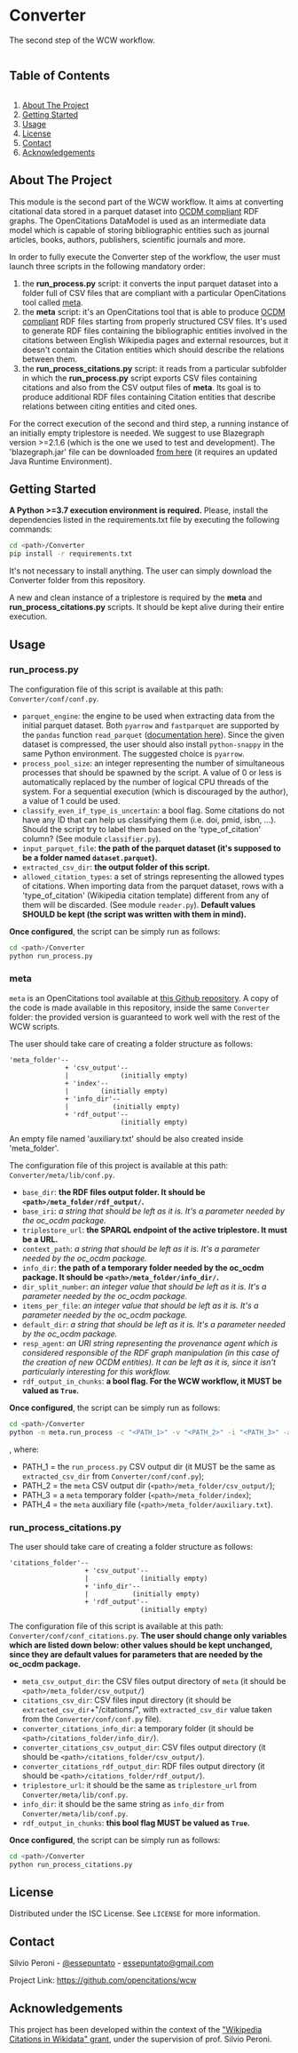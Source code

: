 # Converter
The second step of the WCW workflow.

<!-- TABLE OF CONTENTS -->
<summary><h2 style="display: inline-block">Table of Contents</h2></summary>
<ol>
    <li><a href="#about-the-project">About The Project</a></li>
    <li><a href="#getting-started">Getting Started</a></li>
    <li><a href="#usage">Usage</a></li>
    <li><a href="#license">License</a></li>
    <li><a href="#contact">Contact</a></li>
    <li><a href="#acknowledgements">Acknowledgements</a></li>
</ol>

<!-- ABOUT THE PROJECT -->
## About The Project
This module is the second part of the WCW workflow. It aims at converting citational data stored in a parquet
dataset into [OCDM compliant](https://figshare.com/articles/online_resource/Metadata_for_the_OpenCitations_Corpus/3443876) RDF graphs. The OpenCitations DataModel is used as an intermediate data model which is capable of
storing bibliographic entities such as journal articles, books, authors, publishers, scientific journals
and more.

In order to fully execute the Converter step of the workflow, the user must launch three scripts in the
following mandatory order:
  1. the **run_process.py** script: it converts the input parquet dataset into a folder full of CSV
     files that are compliant with a particular OpenCitations tool called [meta](https://github.com/opencitations/meta).
  2. the **meta** script: it's an OpenCitations tool that is able to produce [OCDM compliant](https://figshare.com/articles/online_resource/Metadata_for_the_OpenCitations_Corpus/3443876) RDF files 
     starting from properly structured CSV files. It's used to generate RDF files containing the 
     bibliographic entities involved in the citations between English Wikipedia pages and external
     resources, but it doesn't contain the Citation entities which should describe the relations between them.
  3. the **run_process_citations.py** script: it reads from a particular subfolder in which the 
     **run_process.py** script exports CSV files containing citations and also from the CSV output files
     of **meta**. Its goal is to produce additional RDF files containing Citation entities that
     describe relations between citing entities and cited ones.

For the correct execution of the second and third step, a running instance of an initially empty 
triplestore is needed. We suggest to use Blazegraph version >=2.1.6 (which is the one we used to
test and development). The 'blazegraph.jar' file can be downloaded [from here](https://github.com/blazegraph/database/releases) (it requires an updated Java Runtime Environment).

<!-- GETTING STARTED -->
## Getting Started
**A Python >=3.7 execution environment is required.** Please, install the dependencies listed
in the requirements.txt file by executing the following commands:
```bash
cd <path>/Converter
pip install -r requirements.txt
```

It's not necessary to install anything. The user can simply download the Converter folder from this 
repository.

A new and clean instance of a triplestore is required by the **meta** and **run_process_citations.py** scripts. It should be kept alive during their entire execution.

<!-- USAGE EXAMPLES -->
## Usage
### run_process.py
The configuration file of this script is available at this path: `Converter/conf/conf.py`.
* `parquet_engine`: the engine to be used when extracting data from the initial parquet dataset. Both `pyarrow`
and `fastparquet` are supported by the `pandas` function `read_parquet` ([documentation here](https://pandas.pydata.org/docs/reference/api/pandas.read_parquet.html)). Since the given 
dataset is compressed, the user should also install `python-snappy` in the same Python environment. The suggested choice is `pyarrow`.
* `process_pool_size`: an integer representing the number of simultaneous processes that should be spawned by the script. A value of 0 or less is automatically replaced by the number of logical
CPU threads of the system. For a sequential execution (which is discouraged by the author), a value of 1 could be used.
* `classify_even_if_type_is_uncertain`: a bool flag. Some citations do not have any ID that can 
help us classifying them (i.e. doi, pmid, isbn, ...). Should the script try to label them based on the 'type_of_citation' column? (See module `classifier.py`).
* `input_parquet_file`: **the path of the parquet dataset (it's supposed to be a folder named `dataset.parquet`).**
* `extracted_csv_dir`: **the output folder of this script.**
* `allowed_citation_types`: a set of strings representing the allowed types of citations. When
importing data from the parquet dataset, rows with a 'type_of_citation' (Wikipedia citation template) different from any of them
will be discarded. (See module `reader.py`). **Default values SHOULD be kept (the script was written with them in mind).**

**Once configured**, the script can be simply run as follows:
```bash
cd <path>/Converter
python run_process.py
```

### meta
`meta` is an OpenCitations tool available at [this Github repository](https://github.com/opencitations/meta).
A copy of the code is made available in this repository, inside the same `Converter` folder: the provided version is guaranteed to work well with the rest of the WCW scripts.

The user should take care of creating a folder structure as follows:
```
'meta_folder'--
              + 'csv_output'--
              |             (initially empty)
              + 'index'--
              |        (initially empty)
              + 'info_dir'--
              |           (initially empty)
              + 'rdf_output'--
                            (initially empty)
```
An empty file named 'auxiliary.txt' should be also created inside 'meta_folder'.

The configuration file of this project is available at this path: `Converter/meta/lib/conf.py`.
* `base_dir`: **the RDF files output folder. It should be `<path>/meta_folder/rdf_output/`.**
* `base_iri`: _a string that should be left as it is. It's a parameter needed by the oc_ocdm package._
* `triplestore_url`: **the SPARQL endpoint of the active triplestore. It must be a URL.**
* `context_path`:  _a string that should be left as it is. It's a parameter needed by the oc_ocdm package._
* `info_dir`: **the path of a temporary folder needed by the oc_ocdm package. It should be `<path>/meta_folder/info_dir/`.**
* `dir_split_number`: _an integer value that should be left as it is. It's a parameter needed by the oc_ocdm package._
* `items_per_file`: _an integer value that should be left as it is. It's a parameter needed by the oc_ocdm package._
* `default_dir`: _a string that should be left as it is. It's a parameter needed by the oc_ocdm package._
* `resp_agent`: _an URI string representing the provenance agent which is considered responsible of the RDF graph manipulation (in this case of the creation of new OCDM entities).
It can be left as it is, since it isn't particularly interesting for this workflow._
* `rdf_output_in_chunks`: **a bool flag. For the WCW workflow, it MUST be valued as `True`.**

**Once configured**, the script can be simply run as follows:
```bash
cd <path>/Converter
python -m meta.run_process -c "<PATH_1>" -v "<PATH_2>" -i "<PATH_3>" -a "<PATH_4>" -s "https://zenodo.org/record/3940692#.YGhw6s9xfcs"
```
, where:
  * PATH_1 = the `run_process.py` CSV output dir (it MUST be the same as `extracted_csv_dir` from `Converter/conf/conf.py`);
  * PATH_2 = the `meta` CSV output dir (`<path>/meta_folder/csv_output/`);
  * PATH_3 = a `meta` temporary folder (`<path>/meta_folder/index`);
  * PATH_4 = the `meta` auxiliary file (`<path>/meta_folder/auxiliary.txt`).

### run_process_citations.py
The user should take care of creating a folder structure as follows:
```
'citations_folder'--
                   + 'csv_output'--
                   |             (initially empty)
                   + 'info_dir'--
                   |           (initially empty)
                   + 'rdf_output'--
                                 (initially empty)
```

The configuration file of this script is available at this path: `Converter/conf/conf_citations.py`.
**The user should change only variables which are listed down below: other values should be kept unchanged, since they are default values for parameters that are needed by the oc_ocdm package.**

* `meta_csv_output_dir`: the CSV files output directory of `meta` (it should be `<path>/meta_folder/csv_output/`)
* `citations_csv_dir`: CSV files input directory (it should be `extracted_csv_dir`+"/citations/", with `extracted_csv_dir` value taken from the `Converter/conf/conf.py` file).
* `converter_citations_info_dir`: a temporary folder (it should be `<path>/citations_folder/info_dir/`).
* `converter_citations_csv_output_dir`: CSV files output directory (it should be `<path>/citations_folder/csv_output/`).
* `converter_citations_rdf_output_dir`: RDF files output directory (it should be `<path>/citations_folder/rdf_output/`).
* `triplestore_url`: it should be the same as `triplestore_url` from `Converter/meta/lib/conf.py`.
* `info_dir`: it should be the same string as `info_dir` from `Converter/meta/lib/conf.py`.
* `rdf_output_in_chunks`: **this bool flag MUST be valued as `True`.**

**Once configured**, the script can be simply run as follows:
```bash
cd <path>/Converter
python run_process_citations.py
```

<!-- LICENSE -->
## License
Distributed under the ISC License. See `LICENSE` for more information.

<!-- CONTACT -->
## Contact
Silvio Peroni - [@essepuntato](https://twitter.com/essepuntato) - essepuntato@gmail.com

Project Link: https://github.com/opencitations/wcw

## Acknowledgements
This project has been developed within the context of the ["Wikipedia Citations in Wikidata" grant](https://meta.wikimedia.org/wiki/Wikicite/grant/Wikipedia_Citations_in_Wikidata), 
under the supervision of prof. Silvio Peroni.
